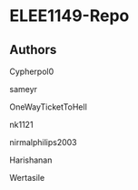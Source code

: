 # ELEE1149-Repo


## Authors

Cypherpol0

sameyr

OneWayTicketToHell

nk1121

nirmalphilips2003

Harishanan

Wertasile
